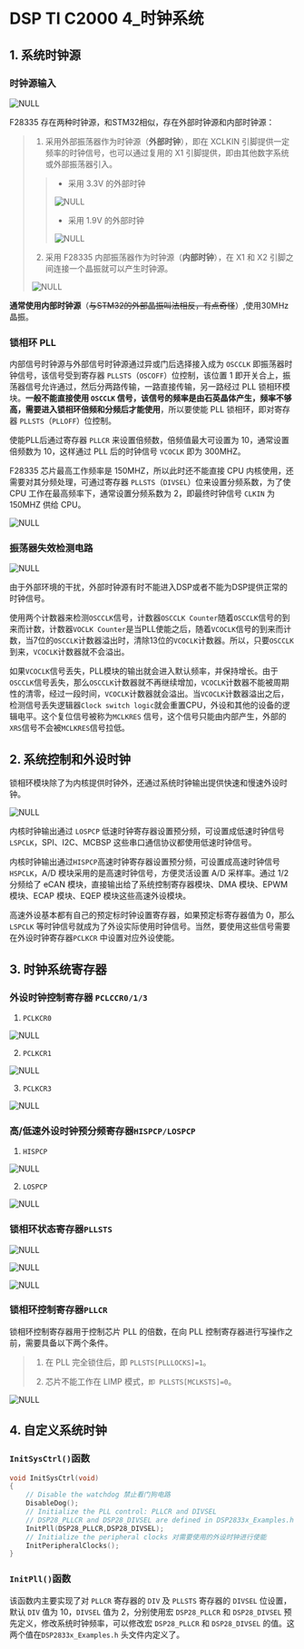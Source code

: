 # DSP TI C2000 4_时钟系统

## 1. 系统时钟源

### 时钟源输入

![NULL](./assets/picture_1.jpg)

F28335 存在两种时钟源，和STM32相似，存在外部时钟源和内部时钟源：

> 1. 采用外部振荡器作为时钟源（**外部时钟**），即在 XCLKIN 引脚提供一定频率的时钟信号，也可以通过复用的 X1 引脚提供，即由其他数字系统或外部振荡器引入。
>
> > - 采用 3.3V 的外部时钟
> >
> > ![NULL](./assets/picture_2.jpg)
> >
> > - 采用 1.9V 的外部时钟
> >
> > ![NULL](./assets/picture_3.jpg)
>
> 2. 采用 F28335 内部振荡器作为时钟源（**内部时钟**），在 X1 和 X2 引脚之间连接一个晶振就可以产生时钟源。
>
> ![NULL](./assets/picture_4.jpg)

**通常使用内部时钟源**（~~与STM32的外部晶振叫法相反，有点奇怪~~）,使用30MHz晶振。

### 锁相环 PLL

内部信号时钟源与外部信号时钟源通过异或门后选择接入成为 `OSCCLK` 即振荡器时钟信号，该信号受到寄存器 `PLLSTS`（`OSCOFF`）位控制，该位置 1 即开关合上，振荡器信号允许通过，然后分两路传输，一路直接传输，另一路经过 PLL 锁相环模块。**一般不能直接使用 `OSCCLK` 信号，该信号的频率是由石英晶体产生，频率不够高，需要进入锁相环倍频和分频后才能使用**，所以要使能 PLL 锁相环，即对寄存器 `PLLSTS`（`PLLOFF`）位控制。

使能PLL后通过寄存器 `PLLCR` 来设置倍频数，倍频值最大可设置为 10，通常设置倍频数为 10，这样通过 PLL 后的时钟信号 `VCOCLK` 即为 300MHZ。

F28335 芯片最高工作频率是 150MHZ，所以此时还不能直接 CPU 内核使用，还需要对其分频处理，可通过寄存器 `PLLSTS`（`DIVSEL`）位来设置分频系数，为了使 CPU 工作在最高频率下，通常设置分频系数为 2，即最终时钟信号 `CLKIN` 为 150MHZ 供给 CPU。

![NULL](./assets/picture_5.jpg)

### 振荡器失效检测电路

![NULL](./assets/picture_16.jpg)

由于外部环境的干扰，外部时钟源有时不能进入DSP或者不能为DSP提供正常的时钟信号。

使用两个计数器来检测`OSCCLK`信号，计数器`OSCCLK Counter`随着`OSCCLK`信号的到来而计数，计数器`VOCLK Counter`是当PLL使能之后，随着`VCOCLK`信号的到来而计数，当7位的`OSCCLK`计数器溢出时，清除13位的`VCOCLK`计数器。所以，只要`OSCCLK`到来，`VCOCLK`计数器就不会溢出。

如果`VCOCLK`信号丢失，PLL模块的输出就会进入默认频率，并保持增长。由于`OSCCLK`信号丢失，那么`OSCCLK`计数器就不再继续增加，`VCOCLK`计数器不能被周期性的清零，经过一段时间，`VCOCLK`计数器就会溢出。当`VCOCLK`计数器溢出之后，检测信号丢失逻辑器`Clock switch logic`就会重置CPU，外设和其他的设备的逻辑电平。这个复位信号被称为`MCLKRES` 
 信号，这个信号只能由内部产生，外部的`XRS`信号不会被`MCLKRES`信号拉低。

## 2. 系统控制和外设时钟

锁相环模块除了为内核提供时钟外，还通过系统时钟输出提供快速和慢速外设时钟。

![NULL](./assets/picture_6.jpg)

内核时钟输出通过 `LOSPCP` 低速时钟寄存器设置预分频，可设置成低速时钟信号 `LSPCLK`，SPI、I2C、MCBSP 这些串口通信协议都使用低速时钟信号。

内核时钟输出通过`HISPCP`高速时钟寄存器设置预分频，可设置成高速时钟信号`HSPCLK`，A/D 模块采用的是高速时钟信号，方便灵活设置 A/D 采样率。通过 1/2 分频给了 eCAN 模块，直接输出给了系统控制寄存器模块、DMA 模块、EPWM模块、ECAP 模块、EQEP 模块这些高速外设模块。

高速外设基本都有自己的预定标时钟设置寄存器，如果预定标寄存器值为 0，那么 `LSPCLK` 等时钟信号就成为了外设实际使用时钟信号。当然，要使用这些信号需要在外设时钟寄存器`PCLKCR` 中设置对应外设使能。

## 3. 时钟系统寄存器

### 外设时钟控制寄存器 `PCLCCR0/1/3`

1. `PCLKCR0`

![NULL](./assets/picture_7.jpg)

2. `PCLKCR1`

![NULL](./assets/picture_8.jpg)

3. `PCLKCR3`

![NULL](./assets/picture_9.jpg)

### 高/低速外设时钟预分频寄存器`HISPCP/LOSPCP`

1. `HISPCP`

![NULL](./assets/picture_10.jpg)

2. `LOSPCP`

![NULL](./assets/picture_11.jpg)

### 锁相环状态寄存器`PLLSTS`

![NULL](./assets/picture_12.jpg)

![NULL](./assets/picture_13.jpg)

![NULL](./assets/picture_14.jpg)

### 锁相环控制寄存器`PLLCR`

锁相环控制寄存器用于控制芯片 PLL 的倍数，在向 PLL 控制寄存器进行写操作之前，需要具备以下两个条件。

> 1. 在 PLL 完全锁住后，即 `PLLSTS[PLLLOCKS]=1`。
>
> 2. 芯片不能工作在 LIMP 模式，`即 PLLSTS[MCLKSTS]=0`。

![NULL](./assets/picture_15.jpg)

## 4. 自定义系统时钟

### `InitSysCtrl()`函数

```c
void InitSysCtrl(void)
{
    // Disable the watchdog 禁止看门狗电路
    DisableDog();
    // Initialize the PLL control: PLLCR and DIVSEL
    // DSP28_PLLCR and DSP28_DIVSEL are defined in DSP2833x_Examples.h 给 PLLCR 寄存器赋值以获得想要的系统时钟频率
    InitPll(DSP28_PLLCR,DSP28_DIVSEL);
    // Initialize the peripheral clocks 对需要使用的外设时钟进行使能
    InitPeripheralClocks();
}
```

### `InitPll()`函数

该函数内主要实现了对 `PLLCR` 寄存器的 `DIV` 及 `PLLSTS` 寄存器的 `DIVSEL` 位设置，默认 `DIV` 值为 10，`DIVSEL` 值为 2，分别使用宏 `DSP28_PLLCR` 和 `DSP28_DIVSEL` 预先定义，修改系统时钟频率，可以修改宏 `DSP28_PLLCR` 和 `DSP28_DIVSEL` 的值。这两个值在`DSP2833x_Examples.h` 头文件内定义了。
